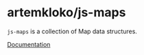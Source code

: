 # artemkloko/js-maps

`js-maps` is a collection of Map data structures. 

[Documentation](https://artemkloko.github.io/js-maps/)